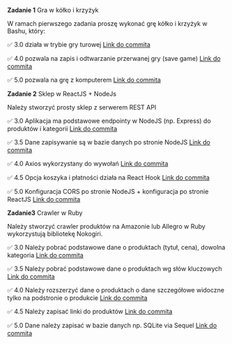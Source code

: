 **Zadanie 1** Gra w kółko i krzyżyk

W ramach pierwszego zadania proszę wykonać grę kółko i krzyżyk w
Bashu, który:

:white_check_mark: 3.0 działa w trybie gry turowej [Link do commita](https://github.com/bananky/jezyki-skryptowe/commit/9adc823a8fd9ca5421a0b25ba5b56c010287865c)

:white_check_mark: 4.0 pozwala na zapis i odtwarzanie przerwanej gry (save game) [Link do commita](https://github.com/bananky/jezyki-skryptowe/commit/107cb8ada10387a502ab3a29aa27a33b0b6d9898)

:white_check_mark: 5.0 pozwala na grę z komputerem [Link do commita](https://github.com/bananky/jezyki-skryptowe/commit/0feba1ffc1eecfd65e3349f6530dc99feb03b0b4)


**Zadanie 2** Sklep w ReactJS + NodeJs

Należy stworzyć prosty sklep z serwerem REST API

:white_check_mark: 3.0 Aplikacja ma podstawowe endpointy w NodeJS (np. Express) do
produktów i kategorii [Link do commita](https://github.com/bananky/jezyki-skryptowe/commit/4da8b7211d7ff371f3b6f5da18c990b663b3503c)

:white_check_mark: 3.5 Dane zapisywanie są w bazie danych po stronie NodeJS [Link do commita](https://github.com/bananky/jezyki-skryptowe/commit/ac7b79e051e42db45f324c9bc1fcd97f8ad57785)

:white_check_mark: 4.0 Axios wykorzystany do wywołań [Link do commita](https://github.com/bananky/jezyki-skryptowe/commit/697474f6f9319934e06b15aedb578fc4563b1f59)

:white_check_mark: 4.5 Opcja koszyka i płatności działa na React Hook [Link do commita](https://github.com/bananky/jezyki-skryptowe/commit/43537782201074c196bbb03d0fa90926d253c16b)

:white_check_mark: 5.0 Konfiguracja CORS po stronie NodeJS + konfiguracja po stronie
ReactJS [Link do commita](https://github.com/bananky/jezyki-skryptowe/commit/97b140dafd2c8217503ac7c880c5c2dd069c8a6e)


**Zadanie3** Crawler w Ruby

Należy stworzyć crawler produktów na Amazonie lub Allegro w Ruby
wykorzystują bibliotekę Nokogiri.

:white_check_mark: 3.0 Należy pobrać podstawowe dane o produktach (tytuł, cena), dowolna
kategoria [Link do commita](https://github.com/bananky/jezyki-skryptowe/commit/45e2fd999e07dc78228327c4f5fd8e7266f561c1)

:white_check_mark: 3.5 Należy pobrać podstawowe dane o produktach wg słów kluczowych [Link do commita](https://github.com/bananky/jezyki-skryptowe/commit/291bf4e4320936b113d1bc0e0b18cfabcd910a03)

:white_check_mark: 4.0 Należy rozszerzyć dane o produktach o dane szczegółowe widoczne tylko na podstronie o produkcie [Link do commita](https://github.com/bananky/jezyki-skryptowe/commit/fab24637f222f489f8e9d42c12266515e16bb192)

:white_check_mark: 4.5 Należy zapisać linki do produktów [Link do commita](https://github.com/bananky/jezyki-skryptowe/commit/339a1c2b591fbb4f45e29520a0c1baf465f23669)

:white_check_mark: 5.0 Dane należy zapisać w bazie danych np. SQLite via Sequel [Link do commita](https://github.com/bananky/jezyki-skryptowe/commit/5f23cb0171550e6e655e1bf1ff532b5df59c3c5f)
